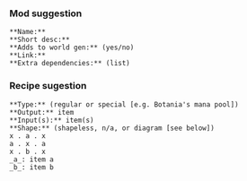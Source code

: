 ### Mod suggestion

```
**Name:**
**Short desc:**
**Adds to world gen:** (yes/no)
**Link:**
**Extra dependencies:** (list)
```

### Recipe sugestion

```
**Type:** (regular or special [e.g. Botania's mana pool])
**Output:** item
**Input(s):** item(s)
**Shape:** (shapeless, n/a, or diagram [see below])
x . a . x
a . x . a
x . b . x
_a_: item a
_b_: item b
```
